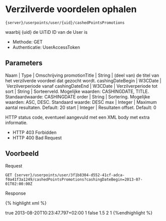 ---
---

# Verzilverde voordelen ophalen

```
{server}/userpoints/user/{uid}/cashedPointsPromotions
```

waarbij {uid} de UiTiD ID van de User is  

* Methode: GET
* Authenticatie: UserAccessToken


## Parameters


Naam | Type | Omschrijving
promotionTitle | String | (deel van) de titel van het verzilverde voordeel dat gezocht wordt.</font>
cashingDateBegin | W3CDate | Verzilverperiode vanaf
cashingDateEnd | W3CDate | Verzilverperiode tot
sort | String | Sorteerveld. Mogelijke waarden: CASHINGDATE, TITLE. Standaardwaarde: CASHINGDATE
order | String | Sortering. Mogelijke waarden: ASC, DESC. Standaard waarde: DESC
max | Integer | Maximum aantal resultaten. Default: 20
start | Integer | Resultaten offset. Default: 0

HTTP status code, eventueel aangevuld met een XML body met extra informatie.

* HTTP 403 Forbidden
* HTTP 400 Bad Request

## Voorbeeld

Request

```
GET {server}/userpoints/user/3f1b8304-d552-41cf-adca-f0a41f3a1249/cashedPointsPromotions?cashingDateBegin=2013-07-01T02:00:00Z
```

Response

{% highlight xml %}
<?xml version="1.0" encoding="UTF-8" standalone="yes"?>
<response>
<promotions>
<promotion>
<cashedIn>true</cashedIn>
<cashingDate>2013-08-20T10:23:47.797+02:00</cashingDate>
<id>1</id>
<inSpotlight>false</inSpotlight>
<points>1.5</points>
<title>Sleutelhanger</title>
<unitsTaken>2</unitsTaken>
</promotion>
</promotions>
<total>1</total>
</response> {%endhighlight %}
